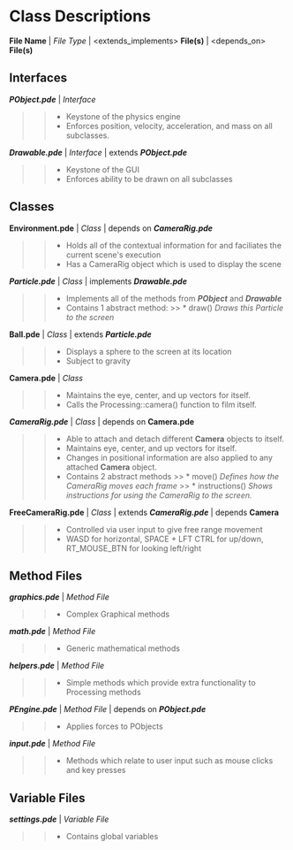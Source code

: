 # Class Descriptions

__File Name__ | _File Type_ | <extends_implements> __File(s)__ | <depends_on> __File(s)__

## Interfaces

*__PObject.pde__* | _Interface_

  >> * Keystone of the physics engine
  >> * Enforces position, velocity, acceleration, and mass on all subclasses.

*__Drawable.pde__* | _Interface_ | extends *__PObject.pde__*

  >> * Keystone of the GUI
  >> * Enforces ability to be drawn on all subclasses

## Classes

__Environment.pde__ | _Class_ | depends on *__CameraRig.pde__*

  >> * Holds all of the contextual information for and faciliates the current scene's execution
  >> * Has a CameraRig object which is used to display the scene

*__Particle.pde__* | _Class_ | implements *__Drawable.pde__*

  >> * Implements all of the methods from *__PObject__* and *__Drawable__*
  >> * Contains 1 abstract method:
    >> * draw() _Draws this Particle to the screen_

__Ball.pde__ | _Class_ | extends *__Particle.pde__*

  >> * Displays a sphere to the screen at its location
  >> * Subject to gravity

__Camera.pde__ | _Class_

  >> * Maintains the eye, center, and up vectors for itself.
  >> * Calls the Processing::camera() function to film itself.

*__CameraRig.pde__* | _Class_ | depends on __Camera.pde__

  >> * Able to attach and detach different __Camera__ objects to itself.
  >> * Maintains eye, center, and up vectors for itself.
  >> * Changes in positional information are also applied to any attached __Camera__ object.
  >> * Contains 2 abstract methods
    >> * move() _Defines how the CameraRig moves each frame_
    >> * instructions() _Shows instructions for using the CameraRig to the screen._

__FreeCameraRig.pde__ | _Class_ | extends *__CameraRig.pde__* | depends __Camera__

  >> * Controlled via user input to give free range movement
  >> * WASD for horizontal, SPACE + LFT CTRL for up/down, RT_MOUSE_BTN for looking left/right

## Method Files

*__graphics.pde__* | _Method File_

  >> * Complex Graphical methods

*__math.pde__* | _Method File_

  >> * Generic mathematical methods

*__helpers.pde__* | _Method File_
  
  >> * Simple methods which provide extra functionality to Processing methods

*__PEngine.pde__* | _Method File_ | depends on *__PObject.pde__*
  
  >> * Applies forces to PObjects

*__input.pde__* | _Method File_
  
  >> * Methods which relate to user input such as mouse clicks and key presses

## Variable Files

*__settings.pde__* | _Variable File_

  >> * Contains global variables
